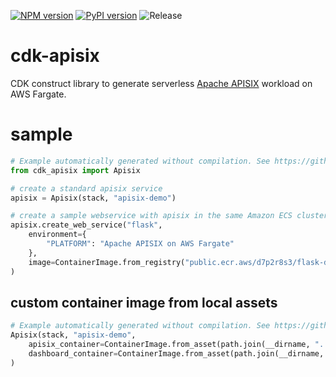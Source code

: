 [![NPM version](https://badge.fury.io/js/cdk-apisix.svg)](https://badge.fury.io/js/cdk-apisix)
[![PyPI version](https://badge.fury.io/py/cdk-apisix.svg)](https://badge.fury.io/py/cdk-apisix)
![Release](https://github.com/pahud/cdk-apisix/workflows/Release/badge.svg)

# cdk-apisix

CDK construct library to generate serverless [Apache APISIX](https://github.com/apache/apisix) workload on AWS Fargate.

# sample

```python
# Example automatically generated without compilation. See https://github.com/aws/jsii/issues/826
from cdk_apisix import Apisix

# create a standard apisix service
apisix = Apisix(stack, "apisix-demo")

# create a sample webservice with apisix in the same Amazon ECS cluster
apisix.create_web_service("flask",
    environment={
        "PLATFORM": "Apache APISIX on AWS Fargate"
    },
    image=ContainerImage.from_registry("public.ecr.aws/d7p2r8s3/flask-docker-sample")
)
```

## custom container image from local assets

```python
# Example automatically generated without compilation. See https://github.com/aws/jsii/issues/826
Apisix(stack, "apisix-demo",
    apisix_container=ContainerImage.from_asset(path.join(__dirname, "../apisix_container")),
    dashboard_container=ContainerImage.from_asset(path.join(__dirname, "../apisix_dashboard"))
)
```
